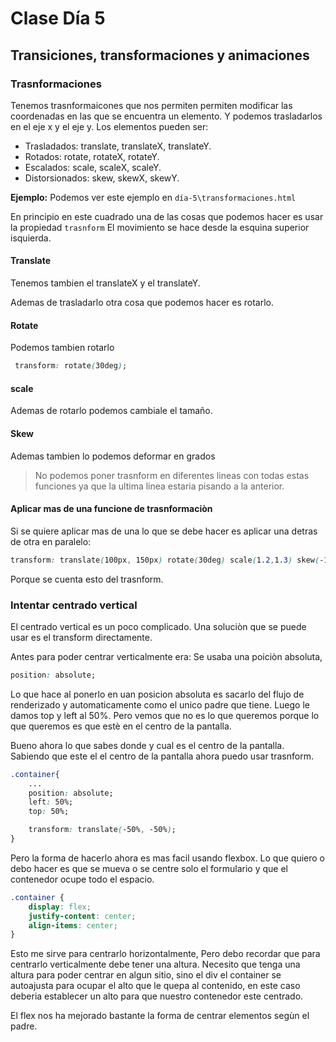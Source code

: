 # Clase Día 5

## Transiciones, transformaciones y animaciones

### Trasnformaciones
Tenemos trasnformaicones que nos permiten permiten modificar las coordenadas en las que se encuentra un elemento. Y podemos trasladarlos en el eje x y el eje y.
Los elementos pueden ser:
- Trasladados: translate, translateX, translateY.
- Rotados: rotate, rotateX, rotateY.
- Escalados: scale, scaleX, scaleY.
- Distorsionados: skew, skewX, skewY.

**Ejemplo:** Podemos ver este ejemplo en `día-5\transformaciones.html`

En principio en este cuadrado una de las cosas que podemos hacer es usar la propiedad `trasnform`
El movimiento se hace desde la esquina superior isquierda.

#### Translate
Tenemos tambien el translateX y el translateY.

Ademas de trasladarlo otra cosa que podemos hacer es rotarlo.

#### Rotate
Podemos tambien rotarlo
```css
 transform: rotate(30deg);
```

#### scale
Ademas de rotarlo podemos cambiale el tamaño.

#### Skew
Ademas tambien lo podemos deformar en grados


>No podemos poner trasnform en diferentes lineas con todas estas funciones ya que la ultima linea estaria pisando a la anterior.

#### Aplicar mas de una funcione de trasnformaciòn
Si se quiere aplicar mas de una lo que se debe hacer es aplicar una detras de otra en paralelo:
```css
transform: translate(100px, 150px) rotate(30deg) scale(1.2,1.3) skew(-10deg);
```

Porque se cuenta esto del trasnform.

### Intentar centrado vertical

El centrado vertical es un poco complicado. Una soluciòn que se puede usar es el transform directamente.

Antes para poder centrar verticalmente era:
Se usaba una poiciòn absoluta, 
```css
position: absolute;
```
Lo que hace al ponerlo en uan posicion absoluta es sacarlo del flujo de renderizado y automaticamente como el unico padre que tiene. Luego le damos top y left al 50%. Pero vemos que no es lo que queremos porque lo que queremos es que estè en el centro de la pantalla.

Bueno ahora lo que sabes donde y cual es el centro de la pantalla. Sabiendo que este el el centro de la pantalla ahora puedo usar trasnform. 

```css
.container{
    ...
    position: absolute;
    left: 50%;
    top: 50%;

    transform: translate(-50%, -50%);
}
```

Pero la forma de hacerlo ahora es mas facil usando flexbox. 
Lo que quiero o debo hacer es que se mueva o se centre solo el formulario y que el contenedor ocupe todo el espacio.

```css
.container {
    display: flex;
    justify-content: center;
    align-items: center;
}
```

Esto me sirve para centrarlo horizontalmente, Pero debo recordar que para centrarlo verticalmente debe tener una altura. 
Necesito que tenga una altura para poder centrar en algun sitio, sino el div el container se autoajusta para ocupar el alto que le quepa al contenido, en este caso deberia establecer un alto para que nuestro contenedor este centrado.

El flex nos ha mejorado bastante la forma de centrar elementos segùn el padre.